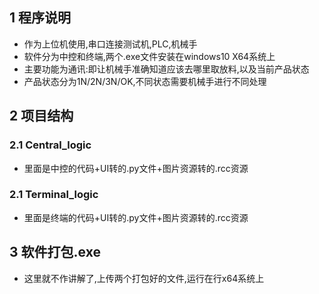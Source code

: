## 1 程序说明

- 作为上位机使用,串口连接测试机,PLC,机械手
- 软件分为中控和终端,两个.exe文件安装在windows10 X64系统上
- 主要功能为通讯:即让机械手准确知道应该去哪里取放料,以及当前产品状态
- 产品状态分为1N/2N/3N/OK,不同状态需要机械手进行不同处理

## 2 项目结构

### 2.1 Central_logic
- 里面是中控的代码+UI转的.py文件+图片资源转的.rcc资源
### 2.1 Terminal_logic
- 里面是终端的代码+UI转的.py文件+图片资源转的.rcc资源

## 3 软件打包.exe
- 这里就不作讲解了,上传两个打包好的文件,运行在行x64系统上